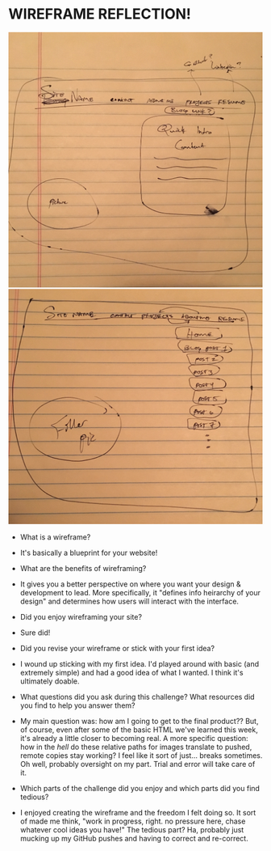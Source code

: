# WIREFRAME REFLECTION!

![index wireframe](imgs/wireframe-index.jpg "The site (index) wireframe")
![blog index wireframe](imgs/wireframe-blog-index.jpg "The blog wireframe")

- What is a wireframe?
- It's basically a blueprint for your website!

- What are the benefits of wireframing?
- It gives you a better perspective on where you want your design & development to lead. More specifically, it "defines info heirarchy of your design" and determines how users will interact with the interface.

- Did you enjoy wireframing your site?
- Sure did!

- Did you revise your wireframe or stick with your first idea?
- I wound up sticking with my first idea. I'd played around with basic (and extremely simple) and had a good idea of what I wanted. I think it's ultimately doable.

- What questions did you ask during this challenge? What resources did you find to help you answer them?
- My main question was: how am I going to get to the final product?? But, of course, even after some of the basic HTML we've learned this week, it's already a little closer to becoming real. A more specific question: how in the *hell* do these relative paths for images translate to pushed, remote copies stay working? I feel like it sort of just... breaks sometimes. Oh well, probably oversight on my part. Trial and error will take care of it.

- Which parts of the challenge did you enjoy and which parts did you find tedious?
- I enjoyed creating the wireframe and the freedom I felt doing so. It sort of made me think, "work in progress, right. no pressure here, chase whatever cool ideas you have!" The tedious part? Ha, probably just mucking up my GitHub pushes and having to correct and re-correct.